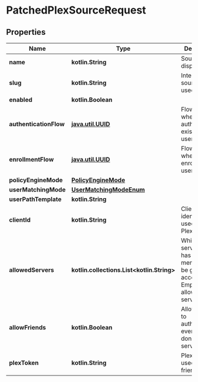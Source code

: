 
# PatchedPlexSourceRequest

## Properties
Name | Type | Description | Notes
------------ | ------------- | ------------- | -------------
**name** | **kotlin.String** | Source&#39;s display Name. |  [optional]
**slug** | **kotlin.String** | Internal source name, used in URLs. |  [optional]
**enabled** | **kotlin.Boolean** |  |  [optional]
**authenticationFlow** | [**java.util.UUID**](java.util.UUID.md) | Flow to use when authenticating existing users. |  [optional]
**enrollmentFlow** | [**java.util.UUID**](java.util.UUID.md) | Flow to use when enrolling new users. |  [optional]
**policyEngineMode** | [**PolicyEngineMode**](PolicyEngineMode.md) |  |  [optional]
**userMatchingMode** | [**UserMatchingModeEnum**](UserMatchingModeEnum.md) |  |  [optional]
**userPathTemplate** | **kotlin.String** |  |  [optional]
**clientId** | **kotlin.String** | Client identifier used to talk to Plex. |  [optional]
**allowedServers** | **kotlin.collections.List&lt;kotlin.String&gt;** | Which servers a user has to be a member of to be granted access. Empty list allows every server. |  [optional]
**allowFriends** | **kotlin.Boolean** | Allow friends to authenticate, even if you don&#39;t share a server. |  [optional]
**plexToken** | **kotlin.String** | Plex token used to check friends |  [optional]



